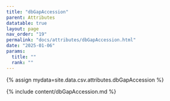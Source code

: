 ```yaml
---
title: "dbGapAccession"
parent: Attributes
datatable: true
layout: page
nav_order: "19"
permalink: "docs/attributes/dbGapAccession.html"
date: "2025-01-06"
params:
  title: ""
  rank: ""
---
```

{% assign mydata=site.data.csv.attributes.dbGapAccession %} 

{% include content/dbGapAccession.md %}
